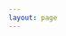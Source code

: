 ```yaml
---
layout: page
---
```


<script setup>
import {
  VPTeamPage,
  VPTeamPageTitle,
  VPTeamMembers,
  VPTeamPageSection,
} from 'vitepress/theme'

const coreMembers = [
  {
    avatar: 'https://www.github.com/yyx990803.png',
    name: 'Evan You',
    title: 'Creator',
    links: [
      { icon: 'github', link: 'https://github.com/yyx990803' },
      { icon: 'twitter', link: 'https://twitter.com/youyuxi' }
    ],
  },
  {
    avatar: 'https://www.github.com/kiaking.png',
    name: 'Kia King Ishii',
    title: 'Developer',
    links: [
      { icon: 'github', link: 'https://github.com/kiaking' },
      { icon: 'twitter', link: 'https://twitter.com/KiaKing85' },
    ],
  },
]

const partners = [
  {
    avatar: 'https://www.github.com/yyx990803.png',
    name: 'Evan You',
    title: 'Creator',
    links: [
      { icon: 'github', link: 'https://github.com/yyx990803' },
      { icon: 'twitter', link: 'https://twitter.com/youyuxi' }
    ],
  },
  {
    avatar: 'https://www.github.com/kiaking.png',
    name: 'Kia King Ishii',
    title: 'Developer',
    links: [
      { icon: 'github', link: 'https://github.com/kiaking' },
      { icon: 'twitter', link: 'https://twitter.com/KiaKing85' },
    ],
  },
]
</script>

<VPTeamPage>
  <VPTeamPageTitle>
    <template #title>Our Team</template>
    <template #lead>
    The development of VitePress is guided by an international
    team, some of whom have chosen to be featured below.
    </template>
  </VPTeamPageTitle>
  <VPTeamMembers size="medium" :members="coreMembers" />
  <VPTeamPageSection>
    <template #title>Partners</template>
    <template #lead>
    This is our partner.
    </template>
    <template #members>
      <VPTeamMembers size="small" :members="partners" />
    </template>
  </VPTeamPageSection>
</VPTeamPage>
